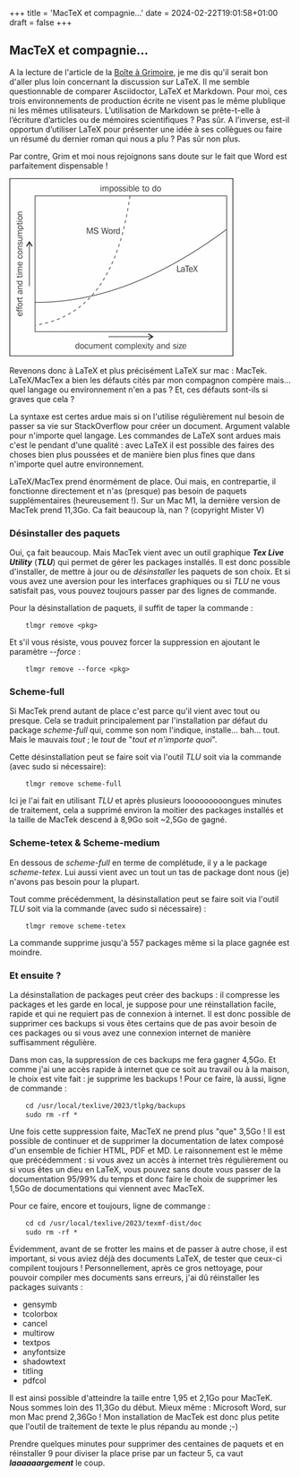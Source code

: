 +++
title = 'MacTeX et compagnie…'
date = 2024-02-22T19:01:58+01:00
draft = false
+++

## MacTeX et compagnie…

A la lecture de l'article de la [Boîte à Grimoire](https://grimbox.be/technologeek/code/asciidoctor-vs-markdown-vs-latex/#the-top), je me dis qu'il serait bon d'aller plus loin concernant la discussion sur LaTeX.
Il me semble questionnable de comparer Asciidoctor, LaTeX et Markdown. Pour moi, ces trois environnements de production écrite ne visent pas le même plublique ni les mêmes utilisateurs. L’utilisation de Markdown se prête-t-elle à l’écriture d’articles ou de mémoires scientifiques ? Pas sûr. A l’inverse, est-il opportun d’utiliser LaTeX pour présenter une idée à ses collègues ou faire un résumé du dernier roman qui nous a plu ? Pas sûr non plus.

Par contre, Grim et moi nous rejoignons sans doute sur le fait que Word est parfaitement dispensable !

![LaTeX vs. Word](latex_vs_word.jpg)

Revenons donc à LaTeX et plus précisément LaTeX sur mac : MacTek. LaTeX/MacTex a bien les défauts cités par mon compagnon compère mais… quel langage ou environnement n'en a pas ? Et, ces défauts sont-ils si graves que cela ?

La syntaxe est certes ardue mais si on l'utilise régulièrement nul besoin de passer sa vie sur StackOverflow pour créer un document. Argument valable pour n'importe quel langage. Les commandes de LaTeX sont ardues mais c'est le pendant d'une qualité : avec LaTeX il est possible des faires des choses bien plus poussées et de manière bien plus fines que dans n'importe quel autre environnement.

LaTeX/MacTex prend énormément de place. Oui mais, en contrepartie, il fonctionne directement et n'as (presque) pas besoin de paquets supplémentaires (heureusement !). Sur un Mac M1, la dernière version de MacTek prend 11,3Go. Ca fait beaucoup là, nan ? (copyright Mister V)

### Désinstaller des paquets
Oui, ça fait beaucoup. Mais MacTek vient avec un outil graphique ***Tex Live Utility*** (***TLU***) qui permet de gérer les packages installés. Il est donc possible d'installer, de mettre à jour ou de *désinstaller* les paquets de son choix. Et si vous avez une aversion pour les interfaces graphiques ou si *TLU* ne vous satisfait pas, vous pouvez toujours passer par des lignes de commande.

Pour la désinstallation de paquets, il suffit de taper la commande :
```
    tlmgr remove <pkg>
```
Et s'il vous résiste, vous pouvez forcer la suppression en ajoutant le paramètre *--force* :
```
    tlmgr remove --force <pkg>
```

### Scheme-full
Si MacTek prend autant de place c'est parce qu'il vient avec tout ou presque. Cela se traduit principalement par l'installation par défaut du package *scheme-full* qui, comme son nom l'indique, installe… bah… tout. Mais le mauvais *tout* ; le *tout* de "*tout et n'importe quoi*".

Cette désinstallation peut se faire soit via l'outil *TLU* soit via la commande (avec sudo si nécessaire):
```
    tlmgr remove scheme-full
```
Ici je l'ai fait en utilisant *TLU* et après plusieurs looooooooongues minutes de traitement, cela a supprimé environ la moitier des packages installés et la taille de MacTek descend à 8,9Go soit ~2,5Go de gagné.

### Scheme-tetex & Scheme-medium
En dessous de *scheme-full* en terme de complétude, il y a le package *scheme-tetex*. Lui aussi vient avec un tout un tas de package dont nous (je) n'avons pas besoin pour la plupart.

Tout comme précédemment, la désinstallation peut se faire soit via l'outil *TLU* soit via la commande (avec sudo si nécessaire) :
```
    tlmgr remove scheme-tetex
```
La commande supprime jusqu'à 557 packages même si la place gagnée est moindre.

### Et ensuite ?
La désinstallation de packages peut créer des backups : il compresse les packages et les garde en local, je suppose pour une réinstallation facile, rapide et qui ne requiert pas de connexion à internet. Il est donc possible de supprimer ces backups si vous êtes certains que de pas avoir besoin de ces packages ou si vous avez une connexion internet de manière suffisamment  régulière.

Dans mon cas, la suppression de ces backups me fera gagner 4,5Go. Et comme j'ai une accès rapide à internet que ce soit au travail ou à la maison, le choix est vite fait : je supprime les backups !
Pour ce faire, là aussi, ligne de commande :
```
    cd /usr/local/texlive/2023/tlpkg/backups
    sudo rm -rf *
```

Une fois cette suppression faite, MacTeX ne prend plus "que" 3,5Go ! Il est possible de continuer et de supprimer la documentation de latex composé d'un ensemble de fichier HTML, PDF et MD. Le raisonnement est le même que précédemment : si vous avez un accès à internet très régulièrement ou si vous êtes un dieu en LaTeX, vous pouvez sans doute vous passer de la documentation 95/99% du temps et donc faire le choix de supprimer les 1,5Go de documentations qui viennent avec MacTeX.

Pour ce faire, encore et toujours, ligne de commange :
```
    cd cd /usr/local/texlive/2023/texmf-dist/doc
    sudo rm -rf *
```

Évidemment, avant de se frotter les mains et de passer à autre chose, il est important, si vous aviez déjà des documents LaTeX, de tester que ceux-ci compilent toujours !
Personnellement, après ce gros nettoyage, pour pouvoir compiler mes documents sans erreurs, j'ai dû réinstaller les packages suivants :

 - gensymb
 - tcolorbox
 - cancel
 - multirow
 - textpos
 - anyfontsize
 - shadowtext
 - titling
 - pdfcol

Il est ainsi possible d'atteindre la taille entre 1,95 et 2,1Go pour MacTeK. Nous sommes loin des 11,3Go du début. Mieux même : Microsoft Word, sur mon Mac prend 2,36Go ! Mon installation de MacTek est donc plus petite que l'outil de traitement de texte le plus répandu au monde ;-)

Prendre quelques minutes pour supprimer des centaines de paquets et en réinstaller 9 pour diviser la place prise par un facteur 5, ca vaut ***laaaaaargement*** le coup.